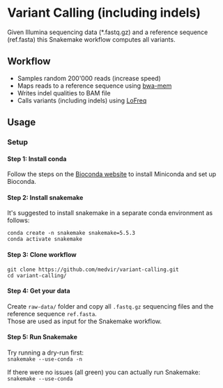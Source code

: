 # Variant Calling (including indels)
Given Illumina sequencing data (\*.fastq.gz) and a reference sequence (ref.fasta) this Snakemake workflow computes all variants.

## Workflow
- Samples random 200'000 reads (increase speed)
- Maps reads to a reference sequence using [bwa-mem](http://bio-bwa.sourceforge.net/)
- Writes indel qualities to BAM file
- Calls variants (including indels) using [LoFreq](https://csb5.github.io/lofreq/)

## Usage
### Setup
#### Step 1: Install conda
Follow the steps on the [Bioconda website](https://bioconda.github.io/user/install.html#) to install Miniconda and set up Bioconda.

#### Step 2: Install snakemake
It's suggested to install snakemake in a separate conda environment as follows:
```
conda create -n snakemake snakemake=5.5.3
conda activate snakemake
```

#### Step 3: Clone workflow
```
git clone https://github.com/medvir/variant-calling.git
cd variant-calling/
```

#### Step 4: Get your data
Create `raw-data/` folder and copy all `.fastq.gz` sequencing files and the reference sequence `ref.fasta`.  
Those are used as input for the Snakemake workflow.

#### Step 5: Run Snakemake
Try running a dry-run first:  
`snakemake --use-conda -n`  

If there were no issues (all green) you can actually run Snakemake:  
`snakemake --use-conda`  
